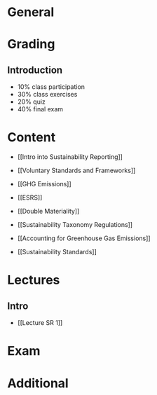 # General

# Grading
## Introduction
- 10% class participation
- 30% class exercises
- 20% quiz
- 40% final exam
# Content
- [[Intro into Sustainability Reporting]]
- [[Voluntary Standards and Frameworks]]
- [[GHG Emissions]]
- [[ESRS]]
- [[Double Materiality]]
- [[Sustainability Taxonomy Regulations]]
- [[Accounting for Greenhouse Gas Emissions]]

- [[Sustainability Standards]]
# Lectures
## Intro
- [[Lecture SR 1]]
# Exam

# Additional
